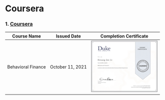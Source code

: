 # Coursera

### 1. [Coursera](https://www.coursera.org/)

|Course Name|Issued Date|Completion Certificate|
|:--------:|:----------:|:--------------------:|
|Behavioral&nbsp;Finance|October&nbsp;11,&nbsp;2021|<a href="https://www.coursera.org/account/accomplishments/verify/ABCWV6UVHJMQ"><img src="./Images/Coursera_Duke_Behavioral Finance.png"/></a>|
